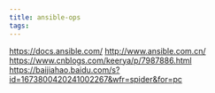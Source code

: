 ```yaml
---
title: ansible-ops
tags:
---
```


https://docs.ansible.com/
http://www.ansible.com.cn/
https://www.cnblogs.com/keerya/p/7987886.html
https://baijiahao.baidu.com/s?id=1673800420241002267&wfr=spider&for=pc

<!-- more -->
